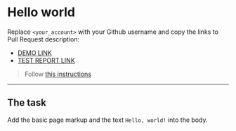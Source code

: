 # Hello world
Replace `<your_account>` with your Github username and copy the links to Pull Request description:
- [DEMO LINK](https://NikolaienkoN.github.io/layout_hello-world/)
- [TEST REPORT LINK](https://NikolaienkoNnpm.github.io/layout_hello-world/report/html_report/)

> Follow [this instructions](https://mate-academy.github.io/layout_task-guideline/#how-to-solve-the-layout-tasks-on-github)
___

## The task 
Add the basic page markup and the text `Hello, world!` into the body.
